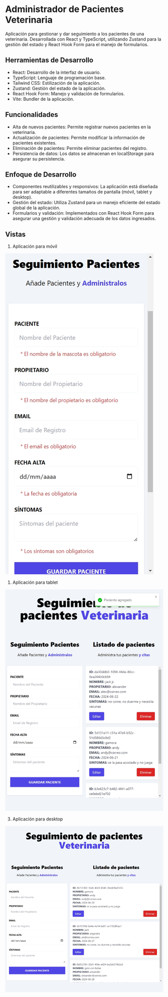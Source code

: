 # Administrador de Pacientes Veterinaria

Aplicación para gestionar y dar seguimiento a los pacientes de una veterinaria. Desarrollada con React y TypeScript, utilizando Zustand para la gestión del estado y React Hook Form para el manejo de formularios.

## Herramientas de Desarrollo

* React: Desarrollo de la interfaz de usuario.
* TypeScript: Lenguaje de programación base.
* Tailwind CSS: Estilización de la aplicación.
* Zustand: Gestión del estado de la aplicación.
* React Hook Form: Manejo y validación de formularios.
* Vite: Bundler de la aplicación.

## Funcionalidades

* Alta de nuevos pacientes: Permite registrar nuevos pacientes en la veterinaria.
* Actualización de pacientes: Permite modificar la información de pacientes existentes.
* Eliminación de pacientes: Permite eliminar pacientes del registro.
* Persistencia de datos: Los datos se almacenan en localStorage para asegurar su persistencia.

## Enfoque de Desarrollo

* Componentes reutilizables y responsivos: La aplicación está diseñada para ser adaptable a diferentes tamaños de pantalla (móvil, tablet y desktop).
* Gestión del estado: Utiliza Zustand para un manejo eficiente del estado global de la aplicación.
* Formularios y validación: Implementados con React Hook Form para asegurar una gestión y validación adecuada de los datos ingresados.

## Vistas

1. Aplicación para móvil

![pacientes-veterinaria-desktop](./public/assets/app-veterinaria-mobile.jpeg)

1. Aplicación para tablet

![pacientes-veterinaria-desktop](./public/assets/app-veterinaria-tablet.jpeg)

3. Aplicación para desktop

![pacientes-veterinaria-desktop](./public/assets/app-veterinaria-desktop.jpeg)